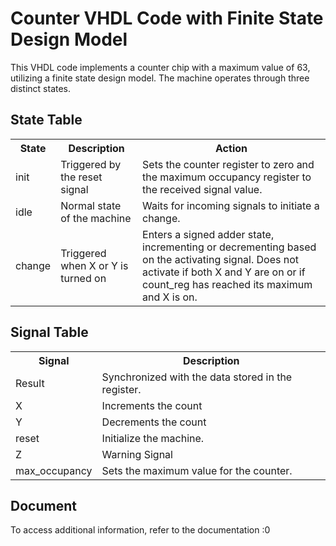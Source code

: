 # Counter VHDL Code with Finite State Design Model
This VHDL code implements a counter chip with a maximum value of 63, utilizing a finite state design model. The machine operates through three distinct states.

## State Table
<table>
<tr>
    <th>State</th>
    <th>Description</th>
    <th>Action</th>
</tr>
<tr>
	<td>init</td>
	<td>Triggered by the reset signal</td>
	<td>Sets the counter register to zero and the maximum occupancy register to the received signal value.</td>
</tr>
<tr>
	<td>idle</td>
	<td>Normal state of the machine</td>
	<td>Waits for incoming signals to initiate a change.</td>
</tr>
<tr>
	<td>change</td>
	<td>Triggered when X or Y is turned on</td>
	<td>Enters a signed adder state, incrementing or decrementing based on the activating signal. Does not activate if both X and Y are on or if count_reg has reached its maximum and X is on.</td>
</tr>
</table>

## Signal Table
<table>
<tr>
    <th>Signal</th>
    <th>Description</th>
</tr>
<tr>
    <td>Result</td>
    <td>Synchronized with the data stored in the register.</td>
</tr>
<tr>
    <td>X</td>
    <td>Increments the count</td>
</tr>
<tr>
    <td>Y</td>
    <td>Decrements the count</td>
</tr>
<tr>
    <td>reset</td>
    <td>Initialize the machine.</td>
</tr>
<tr>
    <td>Z</td>
    <td>Warning Signal</td>
</tr>
<tr>
    <td>max_occupancy</td>
    <td>Sets the maximum value for the counter.</td>
</tr>
</table>

## Document
To access additional information, refer to the documentation :0